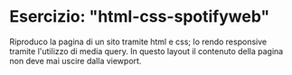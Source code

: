 # Esercizio: "html-css-spotifyweb"

Riproduco la pagina di un sito tramite html e css; lo rendo responsive tramite l'utilizzo di media query.
In questo layout il contenuto della pagina non deve mai uscire dalla viewport.